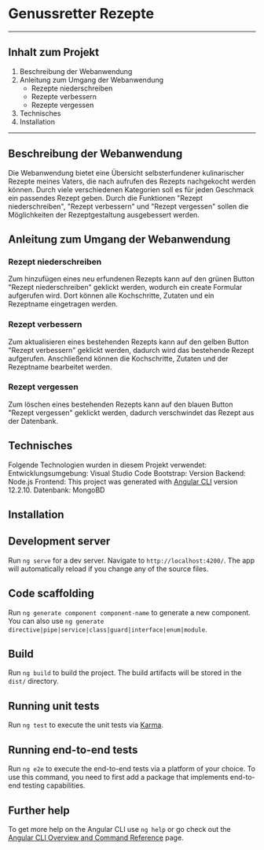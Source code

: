 # Genussretter Rezepte

---

## Inhalt zum Projekt

1. Beschreibung der Webanwendung
2. Anleitung zum Umgang der Webanwendung
    - Rezepte niederschreiben
    - Rezepte verbessern
    - Rezepte vergessen
3. Technisches
4. Installation

---

## Beschreibung der Webanwendung

Die Webanwendung bietet eine Übersicht selbsterfundener kulinarischer Rezepte meines Vaters, die nach aufrufen des Rezepts nachgekocht werden können. Durch viele verschiedenen Kategorien soll es für jeden Geschmack ein passendes Rezept geben. Durch die Funktionen "Rezept niederschreiben", "Rezept verbessern" und "Rezept vergessen" sollen die Möglichkeiten der Rezeptgestaltung ausgebessert werden.

## Anleitung zum Umgang der Webanwendung

### Rezept niederschreiben

Zum hinzufügen eines neu erfundenen Rezepts kann auf den grünen Button "Rezept niederschreiben" geklickt werden, wodurch ein create Formular aufgerufen wird. Dort können alle Kochschritte, Zutaten und ein Rezeptname eingetragen werden.

### Rezept verbessern

Zum aktualisieren eines bestehenden Rezepts kann auf den gelben Button "Rezept verbessern" geklickt werden, dadurch wird das bestehende Rezept aufgerufen. Anschließend können die Kochschritte, Zutaten und der Rezeptname bearbeitet werden.

### Rezept vergessen

Zum löschen eines bestehenden Rezepts kann auf den blauen Button "Rezept vergessen" geklickt werden, dadurch verschwindet das Rezept aus der Datenbank.


## Technisches
Folgende Technologien wurden in diesem Projekt verwendet:
Entwicklungsumgebung: Visual Studio Code
Bootstrap: Version
Backend: Node.js
Frontend: This project was generated with [Angular CLI](https://github.com/angular/angular-cli) version 12.2.10.
Datenbank: MongoBD

## Installation




## Development server

Run `ng serve` for a dev server. Navigate to `http://localhost:4200/`. The app will automatically reload if you change any of the source files.

## Code scaffolding

Run `ng generate component component-name` to generate a new component. You can also use `ng generate directive|pipe|service|class|guard|interface|enum|module`.

## Build

Run `ng build` to build the project. The build artifacts will be stored in the `dist/` directory.

## Running unit tests

Run `ng test` to execute the unit tests via [Karma](https://karma-runner.github.io).

## Running end-to-end tests

Run `ng e2e` to execute the end-to-end tests via a platform of your choice. To use this command, you need to first add a package that implements end-to-end testing capabilities.

## Further help

To get more help on the Angular CLI use `ng help` or go check out the [Angular CLI Overview and Command Reference](https://angular.io/cli) page.
